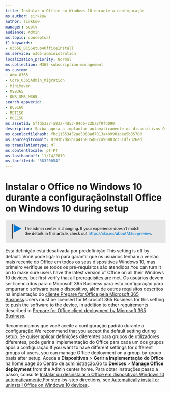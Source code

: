 ```yaml
---
title: Instalar o Office no Windows 10 durante a configuração
ms.author: sirkkuw
author: sirkkuw
manager: scotv
audience: Admin
ms.topic: conceptual
f1_keywords:
- O365E_BCSSetup4OfficeInstall
ms.service: o365-administration
localization_priority: Normal
ms.collection: M365-subscription-management
ms.custom:
- Adm_O365
- Core_O365Admin_Migration
- MiniMaven
- MSB365
- OKR_SMB_M365
search.appverid:
- BCS160
- MET150
- MOE150
ms.assetid: 5ffd5327-a83a-4d53-94d6-22ba2f9fd090
description: Saiba agora a implantar automaticamente os dispositivos Office para Windows 10 durante a configuração.
ms.openlocfilehash: fbc11553452ae5068ad7013a409901dee5b3570d
ms.sourcegitcommit: 8193b7da5b1a415835d02ca96883c351df7326ed
ms.translationtype: MT
ms.contentlocale: pt-PT
ms.lasthandoff: 11/14/2019
ms.locfileid: "38320054"
---
```

# <a name="install-office-on-windows-10-during-setup"></a><span data-ttu-id="6a509-103">Instalar o Office no Windows 10 durante a configuração</span><span class="sxs-lookup"><span data-stu-id="6a509-103">Install Office on Windows 10 during setup</span></span>

![Banner que https://aka.ms/aboutM365previewapontam para .](media/m365admincenterchanging.png)

<span data-ttu-id="6a509-105">Esta definição está desativada por predefinição.</span><span class="sxs-lookup"><span data-stu-id="6a509-105">This setting is off by default.</span></span> <span data-ttu-id="6a509-106">Você pode ligá-lo para garantir que os usuários tenham a versão mais recente do Office em todos os seus dispositivos Windows 10, mas primeiro verifique se todos os pré-requisitos são atendidos.</span><span class="sxs-lookup"><span data-stu-id="6a509-106">You can turn it on to make sure users have the latest version of Office on all their Windows 10 devices, but first verify that all prerequisites are met.</span></span> <span data-ttu-id="6a509-107">Os usuários devem ser licenciados para o Microsoft 365 Business para esta configuração para empurrar o software para o dispositivo, além de outros requisitos descritos na implantação do [cliente Prepare for Office pela Microsoft 365 Business](prepare-for-office-client-deployment.md).</span><span class="sxs-lookup"><span data-stu-id="6a509-107">Users must be licensed for Microsoft 365 Business for this setting to push the software to the device, in addition to other requirements described in [Prepare for Office client deployment by Microsoft 365 Business](prepare-for-office-client-deployment.md).</span></span> 
  
<span data-ttu-id="6a509-108">Recomendamos que você aceite a configuração padrão durante a configuração.</span><span class="sxs-lookup"><span data-stu-id="6a509-108">We recommend that you accept the default setting during setup.</span></span> <span data-ttu-id="6a509-109">Se quiser aplicar definições diferentes para grupos de utilizadores diferentes, pode gerir a implementação do Office para cada um dos grupos após a configuração.</span><span class="sxs-lookup"><span data-stu-id="6a509-109">If you want to have different settings for different groups of users, you can manage Office deployment on a group-by-group basis after setup.</span></span> <span data-ttu-id="6a509-110">Aceda a **Dispositivos** \> **Gerir a implementação do Office** na home page do Centro de administração.</span><span class="sxs-lookup"><span data-stu-id="6a509-110">Go to **Devices** \> **Manage Office deployment** from the Admin center home.</span></span> <span data-ttu-id="6a509-111">Para obter instruções passo a passo, consulte [Instalar ou desinstalar o Office em dispositivos Windows 10 automaticamente](auto-install-or-uninstall-office.md).</span><span class="sxs-lookup"><span data-stu-id="6a509-111">For step-by-step directions, see [Automatically install or uninstall Office on Windows 10 devices](auto-install-or-uninstall-office.md).</span></span>
